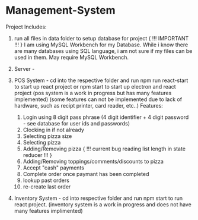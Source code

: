# Management-System
Project Includes:

1. run all files in data folder to setup database for project
   { !!! IMPORTANT !!! }
   I am using MySQL Workbench for my Database. 
   While i know there are many databases using SQL language, i am not sure if my files can be used in them.
   May require MySQL Workbench.


2. Server -

3. POS System - 
   cd into the respective folder 
   and run npm run react-start to start up react project
   or npm start to start up electron and react project
   (pos system is a work in progress but has many features implemented)
   (some features can not be implemented due to lack of hardware, such as recipt printer, card reader, etc..)
   Features:
     1.  Login using 8 digit pass phrase (4 digit identifier + 4 digit password - see database for user ids and passwords)
     2.  Clocking in if not already
     3.  Selecting pizza size
     4.  Selecting pizza
     5.  Adding/Removing pizza { !!! current bug reading list length in state reducer !!! }
     6.  Adding/Removing toppings/comments/discounts to pizza
     7.  Accept "cash" payments
     8.  Complete order once paymant has been completed
     9.  lookup past orders
     10. re-create last order

4. Inventory System - cd into respective folder and run npm start to run react project.
   (inventory system is a work in progress and does not have many features implimented)

 
